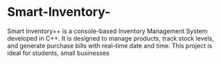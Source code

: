 # Smart-Inventory-
Smart Inventory++ is a console-based Inventory Management System developed in C++. It is designed to manage products, track stock levels, and generate purchase bills with real-time date and time. This project is ideal for students, small businesses

